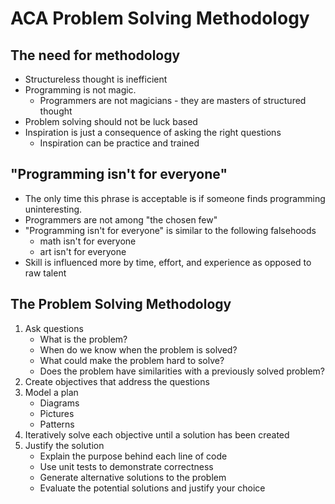 ACA Problem Solving Methodology
===============================

The need for methodology
------------------------

* Structureless thought is inefficient
* Programming is not magic.
	+ Programmers are not magicians - they are masters of structured thought
* Problem solving should not be luck based
* Inspiration is just a consequence of asking the right questions
	+ Inspiration can be practice and trained
	
"Programming isn't for everyone"
--------------------------------

* The only time this phrase is acceptable is if someone finds programming uninteresting.
* Programmers are not among "the chosen few"
* "Programming isn't for everyone" is similar to the following falsehoods
	+ math isn't for everyone
	+ art isn't for everyone
* Skill is influenced more by time, effort, and experience as opposed to raw talent

The Problem Solving Methodology
-------------------------------

1. Ask questions
	* What is the problem?
	* When do we know when the problem is solved?
	* What could make the problem hard to solve?
	* Does the problem have similarities with a previously solved problem?
2. Create objectives that address the questions
3. Model a plan
	* Diagrams
	* Pictures
	* Patterns
4. Iteratively solve each objective until a solution has been created
5. Justify the solution
	* Explain the purpose behind each line of code
	* Use unit tests to demonstrate correctness
	* Generate alternative solutions to the problem
	* Evaluate the potential solutions and justify your choice
